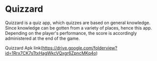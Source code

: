 # Quizzard

Quizzard is a quiz app, which quizzes are based on general knowledge. Since knowledge can be gotten from a variety of places, hence this
app. Depending on the player's performance, the score is accordingly administered at the end of the game.

Quizzard Apk link(https://drive.google.com/folderview?id=1Rrx7CK7sTtxHagWkcVQxgr6ZpncMKq4o)
